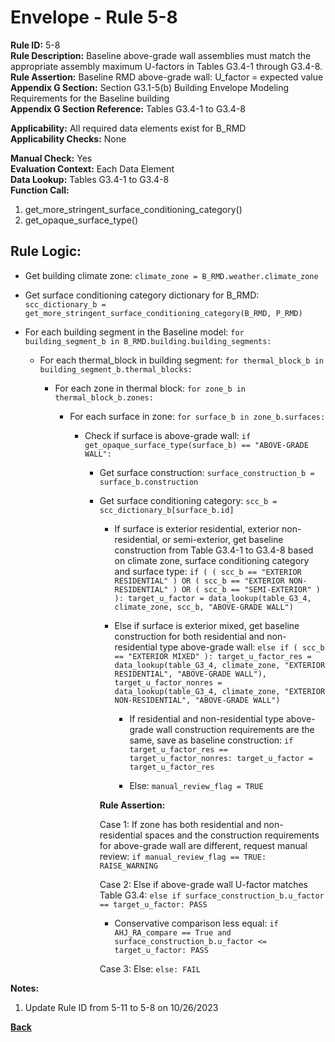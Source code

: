 
# Envelope - Rule 5-8  

**Rule ID:** 5-8  
**Rule Description:** Baseline above-grade wall assemblies must match the appropriate assembly maximum U-factors in Tables G3.4-1 through G3.4-8.  
**Rule Assertion:** Baseline RMD above-grade wall: U_factor = expected value  
**Appendix G Section:** Section G3.1-5(b) Building Envelope Modeling Requirements for the Baseline building  
**Appendix G Section Reference:** Tables G3.4-1 to G3.4-8  

**Applicability:** All required data elements exist for B_RMD  
**Applicability Checks:** None  

**Manual Check:** Yes  
**Evaluation Context:** Each Data Element  
**Data Lookup:** Tables G3.4-1 to G3.4-8  
**Function Call:**  

  1. get_more_stringent_surface_conditioning_category()  
  2. get_opaque_surface_type()  

## Rule Logic:  

- Get building climate zone: ```climate_zone = B_RMD.weather.climate_zone```  

- Get surface conditioning category dictionary for B_RMD: ```scc_dictionary_b = get_more_stringent_surface_conditioning_category(B_RMD, P_RMD)```  

- For each building segment in the Baseline model: ```for building_segment_b in B_RMD.building.building_segments:```  

  - For each thermal_block in building segment: ```for thermal_block_b in building_segment_b.thermal_blocks:```  

    - For each zone in thermal block: ```for zone_b in thermal_block_b.zones:```  

      - For each surface in zone: ```for surface_b in zone_b.surfaces:```  

        - Check if surface is above-grade wall: ```if get_opaque_surface_type(surface_b) == "ABOVE-GRADE WALL":```  

          - Get surface construction: ```surface_construction_b = surface_b.construction```  

          - Get surface conditioning category: ```scc_b = scc_dictionary_b[surface_b.id]```  

            - If surface is exterior residential, exterior non-residential, or semi-exterior, get baseline construction from Table G3.4-1 to G3.4-8 based on climate zone, surface conditioning category and surface type: ```if ( ( scc_b == "EXTERIOR RESIDENTIAL" ) OR ( scc_b == "EXTERIOR NON-RESIDENTIAL" ) OR ( scc_b == "SEMI-EXTERIOR" ) ): target_u_factor = data_lookup(table_G3_4, climate_zone, scc_b, "ABOVE-GRADE WALL")```  

            - Else if surface is exterior mixed, get baseline construction for both residential and non-residential type above-grade wall: ```else if ( scc_b == "EXTERIOR MIXED" ): target_u_factor_res = data_lookup(table_G3_4, climate_zone, "EXTERIOR RESIDENTIAL", "ABOVE-GRADE WALL"), target_u_factor_nonres = data_lookup(table_G3_4, climate_zone, "EXTERIOR NON-RESIDENTIAL", "ABOVE-GRADE WALL")```  

              - If residential and non-residential type above-grade wall construction requirements are the same, save as baseline construction: ```if target_u_factor_res == target_u_factor_nonres: target_u_factor = target_u_factor_res```  

              - Else: ```manual_review_flag = TRUE```  

            **Rule Assertion:**  

            Case 1: If zone has both residential and non-residential spaces and the construction requirements for above-grade wall are different, request manual review: ```if manual_review_flag == TRUE: RAISE_WARNING```  

            Case 2: Else if above-grade wall U-factor matches Table G3.4: ```else if surface_construction_b.u_factor == target_u_factor: PASS```  
            
              - Conservative comparison less equal: ```if AHJ_RA_compare == True and surface_construction_b.u_factor <= target_u_factor: PASS```


            Case 3: Else: ```else: FAIL```  

**Notes:**

1. Update Rule ID from 5-11 to 5-8 on 10/26/2023

**[Back](../_toc.md)**
